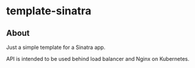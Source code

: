 # template-sinatra

## About

Just a simple template for a Sinatra app.

API is intended to be used behind load balancer and Nginx on Kubernetes.